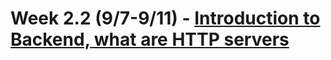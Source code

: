 # Week 2.2 (9/7-9/11) - [Introduction to Backend, what are HTTP servers](https://www.youtube.com/watch?v=zm0-cm5u2ak)

